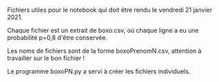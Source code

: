 Fichiers utiles pour le notebook qui doit être rendu le vendredi 21 janvier 2021.

Chaque fichier est un extrait de boxo.csv, où chaque ligne a eu une probabilité p=0,8 d'être conservée.

Les noms de fichiers sont de la forme boxoPrenomN.csv, attention à travailler sur le bon fichier !

Le programme boxoPN.py a servi à créer les fichiers individuels.
